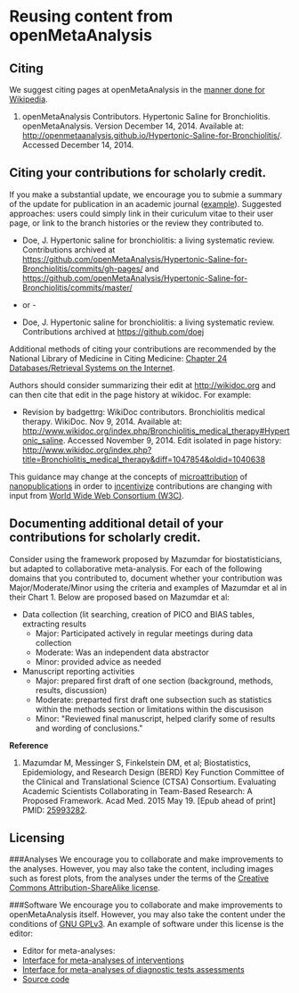 Reusing content from openMetaAnalysis
=================
Citing
------------------
We suggest citing pages at openMetaAnalysis in the [manner done for Wikipedia](http://en.wikipedia.org/wiki/Wikipedia:Citing_Wikipedia).

1. openMetaAnalysis Contributors. Hypertonic Saline for Bronchiolitis. openMetaAnalysis. Version December 14, 2014. Available at: http://openmetaanalysis.github.io/Hypertonic-Saline-for-Bronchiolitis/. Accessed December 14, 2014.

Citing your contributions for scholarly credit.
------------------
If you make a substantial update, we encourage you to submie a summary of the update for publication in an academic journal ([example](http://pubmed.gov/25164526)). Suggested approaches:
users could simply link in their curiculum vitae to their user page, or link to the branch histories or the review they contributed to.

* Doe, J. Hypertonic saline for bronchiolitis: a living systematic review. Contributions archived at https://github.com/openMetaAnalysis/Hypertonic-Saline-for-Bronchiolitis/commits/gh-pages/ and https://github.com/openMetaAnalysis/Hypertonic-Saline-for-Bronchiolitis/commits/master/
 - or -
* Doe, J. Hypertonic saline for bronchiolitis: a living systematic review. Contributions archived at https://github.com/doej
 
Additional methods of citing your contributions are recommended by the National Library of Medicine in Citing Medicine: [Chapter 24 Databases/Retrieval Systems on the Internet](http://www.ncbi.nlm.nih.gov/books/NBK7273/#A57722).

Authors should consider summarizing their edit at http://wikidoc.org and can then cite that edit in the page history at wikidoc. For example:

* Revision by badgettrg: WikiDoc contributors. Bronchiolitis medical therapy. WikiDoc. Nov 9, 2014. Available at: http://www.wikidoc.org/index.php/Bronchiolitis_medical_therapy#Hypertonic_saline. Accessed November 9, 2014. Edit isolated in page history: http://www.wikidoc.org/index.php?title=Bronchiolitis_medical_therapy&diff=1047854&oldid=1040638 

This guidance may change at the concepts of [microattribution](http://en.wikipedia.org/wiki/Microattribution) of [nanopublications](http://nanopub.org/) in order to [incentivize](http://pubmed.gov/22736453) contributions are changing with input from [World Wide Web Consortium (W3C)](http://www.w3.org/wiki/HCLSIG/SWANSIOC/Nanopublications-Subtask).

Documenting additional detail of your contributions for scholarly credit.
------------------
Consider using the framework proposed by Mazumdar for biostatisticians, but adapted to collaborative meta-analysis. For each of the following domains that you contributed to, document whether your contribution was Major/Moderate/Minor using the criteria and examples of Mazumdar et al in their Chart 1. Below are proposed based on Mazumdar et al: 
* Data collection (lit searching, creation of PICO and BIAS tables, extracting results
  * Major: Participated actively in regular meetings during data collection
  * Moderate: Was an independent data abstractor
  * Minor: provided advice as needed
* Manuscript reporting activities
  * Major: prepared first draft of one section (background, methods, results, discussion)
  * Moderate: preparted first draft one subsection such as statistics within the methods section or limitations within the discusison
  * Minor: "Reviewed final manuscript, helped clarify some of results and wording of conclusions."

**Reference**

1. Mazumdar M, Messinger S, Finkelstein DM, et al; Biostatistics, Epidemiology, and Research Design (BERD) Key Function Committee of the Clinical and Translational Science (CTSA) Consortium. Evaluating Academic Scientists Collaborating in
Team-Based Research: A Proposed Framework. Acad Med. 2015 May 19. [Epub ahead of 
print] PMID: [25993282](http://pubmed.gov/25993282).

Licensing
------------------

###Analyses
We encourage you to collaborate and make improvements to the analyses. However, you may also take the content, including images such as forest plots, from the analyses under the terms of the [Creative Commons Attribution-ShareAlike license](http://creativecommons.org/licenses/by-sa/3.0/).

###Software
We encourage you to collaborate and make improvements to openMetaAnalysis itself. However, you may also take the content under the conditions of [GNU GPLv3](http://www.gnu.org/licenses/gpl.html). An example of software under this license is the editor:

* Editor for meta-analyses:
 * [Interface for meta-analyses of interventions](https://openmetaanalysis.ocpu.io/home/www/editor.html)
 * [Interface for meta-analyses of diagnostic tests assessments](https://openmetaanalysis.ocpu.io/home/www/editor-dx.html)
 * [Source code](https://github.com/openMetaAnalysis/home)
